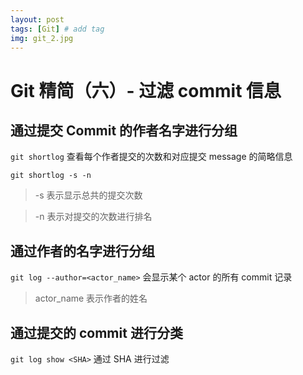 ```yaml
---
layout: post
tags: [Git] # add tag
img: git_2.jpg
---
```


# Git 精简（六）- 过滤 commit 信息

## 通过提交 Commit 的作者名字进行分组

`git shortlog` 查看每个作者提交的次数和对应提交 message 的简略信息

`git shortlog -s -n` 

> -s 表示显示总共的提交次数

> -n 表示对提交的次数进行排名

## 通过作者的名字进行分组

`git log --author=<actor_name>` 会显示某个 actor 的所有 commit 记录

> actor_name 表示作者的姓名

## 通过提交的 commit 进行分类

`git log show <SHA>` 通过 SHA 进行过滤